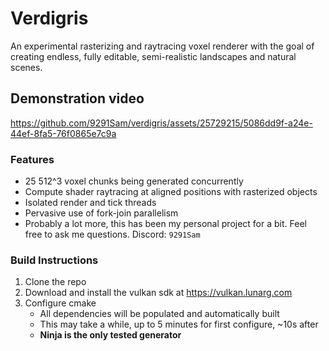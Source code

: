 # Verdigris
An experimental rasterizing and raytracing voxel renderer with the goal of creating endless, fully editable, semi-realistic landscapes and natural scenes.

## Demonstration video
https://github.com/9291Sam/verdigris/assets/25729215/5086dd9f-a24e-44ef-8fa5-76f0865e7c9a

### Features
- 25 512^3 voxel chunks being generated concurrently
- Compute shader raytracing at aligned positions with rasterized objects
- Isolated render and tick threads
- Pervasive use of fork-join parallelism
- Probably a lot more, this has been my personal project for a bit. Feel free to ask me questions. Discord: `9291Sam`


### Build Instructions 
1. Clone the repo
2. Download and install the vulkan sdk at https://vulkan.lunarg.com
3. Configure cmake 
    - All dependencies will be populated and automatically built
    - This may take a while, up to 5 minutes for first configure, ~10s after
    - **Ninja is the only tested generator**
